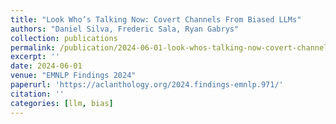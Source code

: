 ```yaml
---
title: "Look Who’s Talking Now: Covert Channels From Biased LLMs"
authors: "Daniel Silva, Frederic Sala, Ryan Gabrys"
collection: publications
permalink: /publication/2024-06-01-look-whos-talking-now-covert-channels-from-biased-llms
excerpt: ''
date: 2024-06-01
venue: "EMNLP Findings 2024"
paperurl: 'https://aclanthology.org/2024.findings-emnlp.971/'
citation: ''
categories: [llm, bias]
---
```

